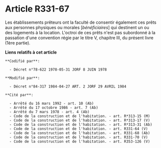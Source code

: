 # Article R331-67

Les établissements prêteurs ont la faculté de consentir également ces prêts aux personnes physiques ou morales
[*bénéficiaires*] qui destinent un ou des logements à la location. L'octroi de ces prêts n'est pas subordonné à la passation
d'une convention régie par le titre V, chapitre III, du présent livre (1ère partie).

**Liens relatifs à cet article**

	**Codifié par**:

	  - Décret n°78-622 1978-05-31 JORF 8 JUIN 1978

	**Modifié par**:

	  - Décret n°84-317 1984-04-27 ART. 2 JORF 29 AVRIL 1984

	**Cité par**:

	  - Arrêté du 16 mars 1992 - art. 10 (Ab)
	  - Arrêté du 17 octobre 1986 - art. 7 (Ab)
	  - Arrêté du 7 mars 1978 - art. 4 (Ab)
	  - Code de la construction et de l'habitation. - art. R*313-15 (M)
	  - Code de la construction et de l'habitation. - art. R*313-17 (V)
	  - Code de la construction et de l'habitation. - art. R*313-31 (Ab)
	  - Code de la construction et de l'habitation. - art. R331-64 (V)
	  - Code de la construction et de l'habitation. - art. R331-68 (Ab)
	  - Code de la construction et de l'habitation. - art. R331-70 (V)
	  - Code de la construction et de l'habitation. - art. R353-126 (V)
